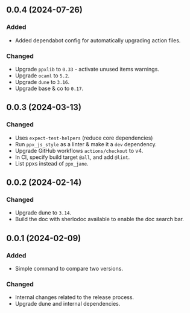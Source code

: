 ## 0.0.4 (2024-07-26)

### Added

- Added dependabot config for automatically upgrading action files.

### Changed

- Upgrade `ppxlib` to `0.33` - activate unused items warnings.
- Upgrade `ocaml` to `5.2`.
- Upgrade `dune` to `3.16`.
- Upgrade base & co to `0.17`.

## 0.0.3 (2024-03-13)

### Changed

- Uses `expect-test-helpers` (reduce core dependencies)
- Run `ppx_js_style` as a linter & make it a `dev` dependency.
- Upgrade GitHub workflows `actions/checkout` to v4.
- In CI, specify build target `@all`, and add `@lint`.
- List ppxs instead of `ppx_jane`.

## 0.0.2 (2024-02-14)

### Changed

- Upgrade dune to `3.14`.
- Build the doc with sherlodoc available to enable the doc search bar.

## 0.0.1 (2024-02-09)

### Added

- Simple command to compare two versions.

### Changed

- Internal changes related to the release process.
- Upgrade dune and internal dependencies.
